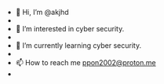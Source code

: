 - 👋 Hi, I’m @akjhd
- 
- 👀 I’m interested in cyber security.
- 
- 🌱 I’m currently learning cyber security.
- 
- 📫 How to reach me ppon2002@proton.me
- 

